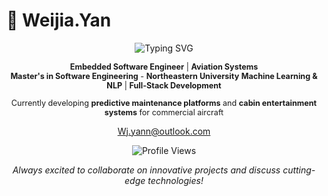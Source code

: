 # 👋 Weijia.Yan

<div align="center">
  
  ![Typing SVG](https://readme-typing-svg.herokuapp.com?font=Fira+Code&size=22&duration=3000&pause=1000&color=36BCF7&center=true&vCenter=true&width=440&lines=Always+Learning+Something+New)
  
</div>

<div class="floating" align="center" style="font-size: 0.9em;">

 **Embedded Software Engineer** |  **Aviation Systems**  
 **Master's in Software Engineering** - **Northeastern University**
 **Machine Learning & NLP** |  **Full-Stack Development**

Currently developing **predictive maintenance platforms** and **cabin entertainment systems** for commercial aircraft

</div>
<div align="center">

Wj.yann@outlook.com

</div>

<div align="center">
  
  ![Profile Views](https://komarev.com/ghpvc/?username=YourGitHubUsername&color=blueviolet&style=for-the-badge)
  
</div>
<div align="center" class="floating">

*Always excited to collaborate on innovative projects and discuss cutting-edge technologies!*

</div>
